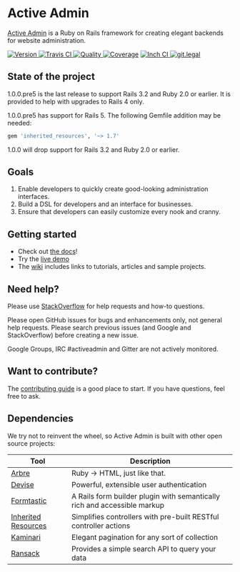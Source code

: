 # Active Admin

[Active Admin](https://www.activeadmin.info) is a Ruby on Rails framework for creating elegant backends for website administration.

[![Version         ](http://img.shields.io/gem/v/activeadmin.svg)                               ](https://rubygems.org/gems/activeadmin)
[![Travis CI       ](http://img.shields.io/travis/activeadmin/activeadmin/master.svg)           ](https://travis-ci.org/activeadmin/activeadmin)
[![Quality         ](http://img.shields.io/codeclimate/github/activeadmin/activeadmin.svg)      ](https://codeclimate.com/github/activeadmin/activeadmin)
[![Coverage        ](https://codecov.io/gh/activeadmin/activeadmin/branch/master/graph/badge.svg)](https://codecov.io/gh/activeadmin/activeadmin)
[![Inch CI         ](http://inch-ci.org/github/activeadmin/activeadmin.svg?branch=master)       ](http://inch-ci.org/github/activeadmin/activeadmin)
[![git.legal](https://git.legal/projects/1362/badge.svg "Number of libraries approved")](https://git.legal/projects/1362)

## State of the project

1.0.0.pre5 is the last release to support Rails 3.2 and Ruby 2.0 or earlier.
It is provided to help with upgrades to Rails 4 only.

1.0.0.pre5 has support for Rails 5. The following Gemfile addition may be needed:

```ruby
gem 'inherited_resources', '~> 1.7'
```

1.0.0 will drop support for Rails 3.2 and Ruby 2.0 or earlier.

## Goals

1. Enable developers to quickly create good-looking administration interfaces.
2. Build a DSL for developers and an interface for businesses.
3. Ensure that developers can easily customize every nook and cranny.

## Getting started

* Check out [the docs](http://activeadmin.info/0-installation.html)!
* Try the [live demo](http://demo.activeadmin.info/admin)
* The [wiki](https://github.com/activeadmin/activeadmin/wiki) includes links to tutorials, articles and sample projects.

## Need help?

Please use [StackOverflow](http://stackoverflow.com/questions/tagged/activeadmin) for
help requests and how-to questions.

Please open GitHub issues for bugs and enhancements only, not general help requests.
Please search previous issues (and Google and StackOverflow) before creating a new issue.

Google Groups, IRC #activeadmin and Gitter are not actively monitored.

## Want to contribute?

The [contributing guide](https://github.com/activeadmin/activeadmin/blob/master/CONTRIBUTING.md)
is a good place to start. If you have questions, feel free to ask.

## Dependencies

We try not to reinvent the wheel, so Active Admin is built with other open source projects:

Tool                  | Description
--------------------- | -----------
[Arbre]               | Ruby -> HTML, just like that.
[Devise]              | Powerful, extensible user authentication
[Formtastic]          | A Rails form builder plugin with semantically rich and accessible markup
[Inherited Resources] | Simplifies controllers with pre-built RESTful controller actions
[Kaminari]            | Elegant pagination for any sort of collection
[Ransack]             | Provides a simple search API to query your data

[Arbre]: https://github.com/activeadmin/arbre
[Devise]: https://github.com/plataformatec/devise
[Formtastic]: https://github.com/justinfrench/formtastic
[Inherited Resources]: https://github.com/activeadmin/inherited_resources
[Kaminari]: https://github.com/kaminari/kaminari
[Ransack]: https://github.com/activerecord-hackery/ransack
